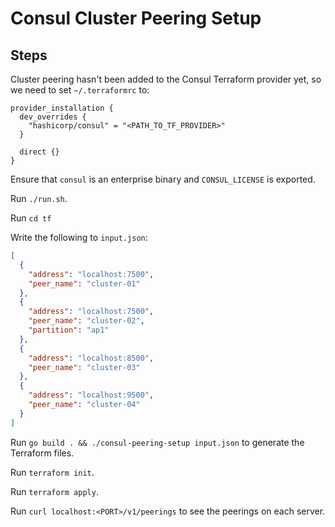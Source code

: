 # Consul Cluster Peering Setup

## Steps

Cluster peering hasn't been added to the Consul Terraform provider yet, so we need to set `~/.terraformrc` to:

```hcl
provider_installation {
  dev_overrides {
    "hashicorp/consul" = "<PATH_TO_TF_PROVIDER>"
  }

  direct {}
}
```

Ensure that `consul` is an enterprise binary and `CONSUL_LICENSE` is exported.

Run `./run.sh`.

Run `cd tf`

Write the following to `input.json`:

```json
[
  {
    "address": "localhost:7500",
    "peer_name": "cluster-01"
  },
  {
    "address": "localhost:7500",
    "peer_name": "cluster-02",
    "partition": "ap1"
  },
  {
    "address": "localhost:8500",
    "peer_name": "cluster-03"
  },
  {
    "address": "localhost:9500",
    "peer_name": "cluster-04"
  }
]
```

Run `go build . && ./consul-peering-setup input.json` to generate the Terraform files.


Run `terraform init`.

Run `terraform apply`.

Run `curl localhost:<PORT>/v1/peerings` to see the peerings on each server.

